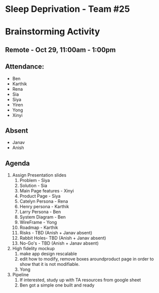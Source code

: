 # Sleep Deprivation - Team #25

# Brainstorming Activity

## Remote - Oct 29, 11:00am - 1:00pm

## Attendance: 

- Ben
- Karthik
- Rena
- Sia
- Siya
- Yiren
- Yong
- Xinyi
## Absent
- Janav
- Anish

## Agenda
1. Assign Presentation slides
   1. Problem - Siya
   2. Solution - Sia
   3. Main Page features - Xinyi
   4. Product Page - Siya
   5. Catelyn Persona - Rena
   6. Henry persona - Karthik
   7. Larry Persona - Ben
   8. System Diagram - Ben
   9. WireFrame - Yong
   10. Roadmap - Karthik
   11. Risks - TBD (Anish + Janav absent)
   12. Rabbit Holes- TBD (Anish + Janav absent)
   13. No-Go's - TBD (Anish + Janav absent)
2. High fidelity mockup
   1. make app design rescalable
   2. edit how to modify, remove boxes aroundproduct page in order to show that it is not modifiable.
   3. Yong
3. Pipeline
   1. If interested, study up with TA resources from google sheet
   2. Ben got a simple one built and ready
